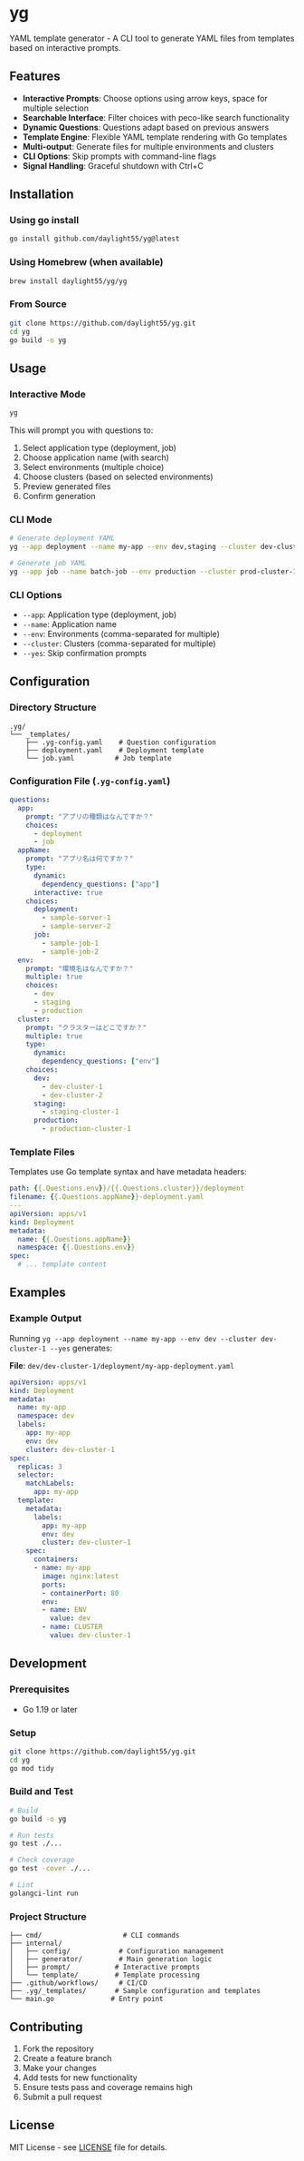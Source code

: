 # yg

YAML template generator - A CLI tool to generate YAML files from templates based on interactive prompts.

## Features

- **Interactive Prompts**: Choose options using arrow keys, space for multiple selection
- **Searchable Interface**: Filter choices with peco-like search functionality  
- **Dynamic Questions**: Questions adapt based on previous answers
- **Template Engine**: Flexible YAML template rendering with Go templates
- **Multi-output**: Generate files for multiple environments and clusters
- **CLI Options**: Skip prompts with command-line flags
- **Signal Handling**: Graceful shutdown with Ctrl+C

## Installation

### Using go install
```bash
go install github.com/daylight55/yg@latest
```

### Using Homebrew (when available)
```bash
brew install daylight55/yg/yg
```

### From Source
```bash
git clone https://github.com/daylight55/yg.git
cd yg
go build -o yg
```

## Usage

### Interactive Mode
```bash
yg
```

This will prompt you with questions to:
1. Select application type (deployment, job)
2. Choose application name (with search)
3. Select environments (multiple choice)
4. Choose clusters (based on selected environments)
5. Preview generated files
6. Confirm generation

### CLI Mode
```bash
# Generate deployment YAML
yg --app deployment --name my-app --env dev,staging --cluster dev-cluster-1,staging-cluster-1 --yes

# Generate job YAML  
yg --app job --name batch-job --env production --cluster prod-cluster-1 --yes
```

### CLI Options
- `--app`: Application type (deployment, job)
- `--name`: Application name
- `--env`: Environments (comma-separated for multiple)
- `--cluster`: Clusters (comma-separated for multiple)
- `--yes`: Skip confirmation prompts

## Configuration

### Directory Structure
```
.yg/
└── _templates/
    ├── .yg-config.yaml    # Question configuration
    ├── deployment.yaml    # Deployment template
    └── job.yaml          # Job template
```

### Configuration File (`.yg-config.yaml`)
```yaml
questions:
  app:
    prompt: "アプリの種類はなんですか？"
    choices:
      - deployment
      - job
  appName:
    prompt: "アプリ名は何ですか？"
    type:
      dynamic:
        dependency_questions: ["app"]
      interactive: true
    choices:
      deployment:
        - sample-server-1
        - sample-server-2
      job:
        - sample-job-1
        - sample-job-2
  env:
    prompt: "環境名はなんですか？"
    multiple: true
    choices:
      - dev
      - staging
      - production
  cluster:
    prompt: "クラスターはどこですか？"
    multiple: true
    type:
      dynamic:
        dependency_questions: ["env"]
    choices:
      dev:
        - dev-cluster-1
        - dev-cluster-2
      staging:
        - staging-cluster-1
      production:
        - production-cluster-1
```

### Template Files
Templates use Go template syntax and have metadata headers:

```yaml
path: {{.Questions.env}}/{{.Questions.cluster}}/deployment
filename: {{.Questions.appName}}-deployment.yaml
---
apiVersion: apps/v1
kind: Deployment
metadata:
  name: {{.Questions.appName}}
  namespace: {{.Questions.env}}
spec:
  # ... template content
```

## Examples

### Example Output
Running `yg --app deployment --name my-app --env dev --cluster dev-cluster-1 --yes` generates:

**File**: `dev/dev-cluster-1/deployment/my-app-deployment.yaml`
```yaml
apiVersion: apps/v1
kind: Deployment
metadata:
  name: my-app
  namespace: dev
  labels:
    app: my-app
    env: dev
    cluster: dev-cluster-1
spec:
  replicas: 3
  selector:
    matchLabels:
      app: my-app
  template:
    metadata:
      labels:
        app: my-app
        env: dev
        cluster: dev-cluster-1
    spec:
      containers:
      - name: my-app
        image: nginx:latest
        ports:
        - containerPort: 80
        env:
        - name: ENV
          value: dev
        - name: CLUSTER
          value: dev-cluster-1
```

## Development

### Prerequisites
- Go 1.19 or later

### Setup
```bash
git clone https://github.com/daylight55/yg.git
cd yg
go mod tidy
```

### Build and Test
```bash
# Build
go build -o yg

# Run tests
go test ./...

# Check coverage
go test -cover ./...

# Lint
golangci-lint run
```

### Project Structure
```
├── cmd/                    # CLI commands
├── internal/
│   ├── config/            # Configuration management
│   ├── generator/         # Main generation logic
│   ├── prompt/           # Interactive prompts
│   └── template/         # Template processing
├── .github/workflows/     # CI/CD
├── .yg/_templates/       # Sample configuration and templates
└── main.go              # Entry point
```

## Contributing

1. Fork the repository
2. Create a feature branch
3. Make your changes
4. Add tests for new functionality
5. Ensure tests pass and coverage remains high
6. Submit a pull request

## License

MIT License - see [LICENSE](LICENSE) file for details.
